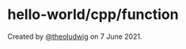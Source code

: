 # hello-world/cpp/function

Created by [@theoludwig](https://github.com/theoludwig) on 7 June 2021.
